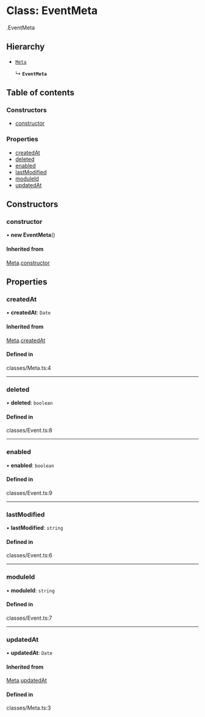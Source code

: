 # Class: EventMeta

[<internal>](../wiki/%3Cinternal%3E).EventMeta

## Hierarchy

- [`Meta`](../wiki/%3Cinternal%3E.Meta)

  ↳ **`EventMeta`**

## Table of contents

### Constructors

- [constructor](../wiki/%3Cinternal%3E.EventMeta#constructor)

### Properties

- [createdAt](../wiki/%3Cinternal%3E.EventMeta#createdat)
- [deleted](../wiki/%3Cinternal%3E.EventMeta#deleted)
- [enabled](../wiki/%3Cinternal%3E.EventMeta#enabled)
- [lastModified](../wiki/%3Cinternal%3E.EventMeta#lastmodified)
- [moduleId](../wiki/%3Cinternal%3E.EventMeta#moduleid)
- [updatedAt](../wiki/%3Cinternal%3E.EventMeta#updatedat)

## Constructors

### constructor

• **new EventMeta**()

#### Inherited from

[Meta](../wiki/%3Cinternal%3E.Meta).[constructor](../wiki/%3Cinternal%3E.Meta#constructor)

## Properties

### createdAt

• **createdAt**: `Date`

#### Inherited from

[Meta](../wiki/%3Cinternal%3E.Meta).[createdAt](../wiki/%3Cinternal%3E.Meta#createdat)

#### Defined in

classes/Meta.ts:4

___

### deleted

• **deleted**: `boolean`

#### Defined in

classes/Event.ts:8

___

### enabled

• **enabled**: `boolean`

#### Defined in

classes/Event.ts:9

___

### lastModified

• **lastModified**: `string`

#### Defined in

classes/Event.ts:6

___

### moduleId

• **moduleId**: `string`

#### Defined in

classes/Event.ts:7

___

### updatedAt

• **updatedAt**: `Date`

#### Inherited from

[Meta](../wiki/%3Cinternal%3E.Meta).[updatedAt](../wiki/%3Cinternal%3E.Meta#updatedat)

#### Defined in

classes/Meta.ts:3
